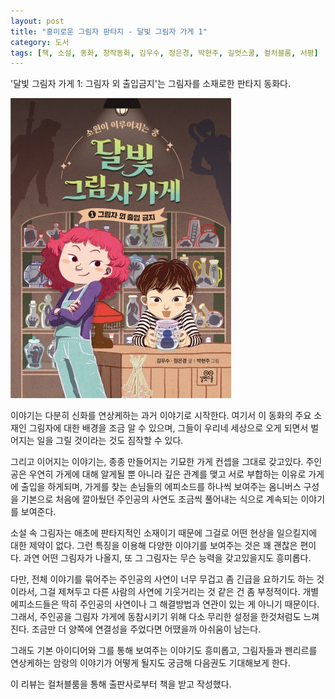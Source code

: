```yaml
---
layout: post
title: "흥미로운 그림자 판타지 - 달빛 그림자 가게 1"
category: 도서
tags: [책, 소설, 동화, 창작동화, 김우수, 정은경, 박현주, 길벗스쿨, 컬처블룸, 서평]
---
```


'달빛 그림자 가게 1: 그림자 외 출입금지'는
그림자를 소재로한 판타지 동화다.

![표지](/images/moonlight-shadow-shop-1-book-h480.jpg)

이야기는 다분히 신화를 연상케하는 과거 이야기로 시작한다.
여기서 이 동화의 주요 소재인 그림자에 대한 배경을 조금 알 수 있으며,
그들이 우리네 세상으로 오게 되면서 벌어지는 일을 그릴 것이라는 것도 짐작할 수 있다.

그리고 이어지는 이야기는,
종종 만들어지는 기묘한 가게 컨셉을 그대로 갖고있다.
주인공은 우연히 가게에 대해 알게될 뿐 아니라 깊은 관계를 맺고
서로 부합하는 이유로 가게에 출입을 하게되며,
가게를 찾는 손님들의 에피소드를 하나씩 보여주는 옴니버스 구성을 기본으로
처음에 깔아뒀던 주인공의 사연도 조금씩 풀어내는 식으로 계속되는 이야기를 보여준다.

소설 속 그림자는 애초에 판타지적인 소재이기 때문에
그걸로 어떤 현상을 일으킬지에 대한 제약이 없다.
그런 특징을 이용해 다양한 이야기를 보여주는 것은 꽤 괜찮은 편이다.
과연 어떤 그림자가 나올지, 또 그 그림자는 무슨 능력을 갖고있을지도 흥미롭다.

다만, 전체 이야기를 묶어주는 주인공의 사연이 너무 무겁고 좀 긴급을 요하기도 하는 것이라서,
그걸 제쳐두고 다른 사람의 사연에 기웃거리는 것 같은 건 좀 부정적이다.
개별 에피소드들은 딱히 주인공의 사연이나 그 해결방법과 연관이 있는 게 아니기 때문이다.
그래서, 주인공을 그림자 가게에 동참시키기 위해 다소 무리한 설정을 한것처럼도 느껴진다.
조금만 더 양쪽에 연결성을 주었다면 어땠을까 아쉬움이 남는다.

그래도 기본 아이디어와 그를 통해 보여주는 이야기도 흥미롭고,
그림자들과 펜리르를 연상케하는 암랑의 이야기가 어떻게 될지도 궁금해
다음권도 기대해보게 한다.



<div class="im im-info">
이 리뷰는 컬처블룸을 통해 출판사로부터 책을 받고 작성했다.
</div>
